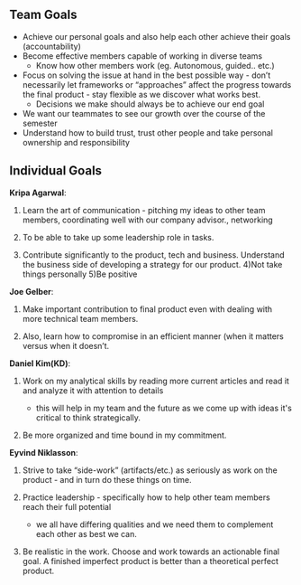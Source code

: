 ## Team Goals 

- Achieve our personal goals and also help each other achieve their goals (accountability)
- Become effective members capable of working in diverse teams 
	- Know how other members work (eg. Autonomous, guided.. etc.)
- Focus on solving the issue at hand in the best possible way - don’t necessarily let frameworks or “approaches” affect the progress towards the final product - stay flexible as we discover what works best.
	- Decisions we make should always be to achieve our end goal
- We want our teammates to see our growth over the course of the semester
- Understand how to build trust, trust other people and take personal ownership and responsibility

## Individual Goals

**Kripa Agarwal**: 
1) Learn the art of communication - pitching my ideas to other team members, coordinating well with our company advisor., networking 

2) To be able to take up some leadership role in tasks. 

3) Contribute significantly to the product, tech and business. Understand the business side of developing a strategy for our product. 4)Not take things personally 5)Be positive

**Joe Gelber**: 

1) Make important contribution to final product even with dealing with more technical team members.  

2) Also, learn how to compromise in an efficient manner (when it matters versus when it doesn’t.

**Daniel Kim(KD)**: 

1) Work on my analytical skills by reading more current articles and read it and analyze it with attention to details

	- this will help in my team and the future as we come up with ideas it's critical to think strategically. 

2) Be more organized and time bound in my commitment.

**Eyvind Niklasson**: 

1) Strive to take “side-work” (artifacts/etc.) as seriously as work on the product - and in turn do these things on time. 

2) Practice leadership - specifically how to help other team members reach their full potential 

	- we all have differing qualities and we need them to complement each other as best we can.
 
3) Be realistic in the work. Choose and work towards an actionable final goal. A finished imperfect product is better than a theoretical perfect product. 


